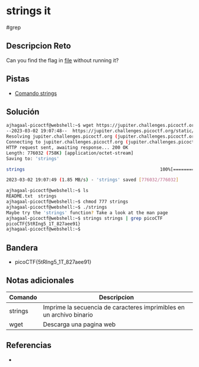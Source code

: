 # strings it
#grep

## Descripcion Reto
Can you find the flag in [file](https://jupiter.challenges.picoctf.org/static/5bd86036f013ac3b9c958499adf3e2e2/strings) without running it?

## Pistas
* [Comando strings](https://linux.die.net/man/1/strings)

## Solución
```bash
ajhagaal-picoctf@webshell:~$ wget https://jupiter.challenges.picoctf.org/static/5bd86036f013ac3b9c958499adf3e2e2/strings
--2023-03-02 19:07:48--  https://jupiter.challenges.picoctf.org/static/5bd86036f013ac3b9c958499adf3e2e2/strings
Resolving jupiter.challenges.picoctf.org (jupiter.challenges.picoctf.org)... 3.131.60.8
Connecting to jupiter.challenges.picoctf.org (jupiter.challenges.picoctf.org)|3.131.60.8|:443... connected.
HTTP request sent, awaiting response... 200 OK
Length: 776032 (758K) [application/octet-stream]
Saving to: 'strings'

strings                                                   100%[==================================================================================================================================>] 757.84K  1.85MB/s    in 0.4s    

2023-03-02 19:07:49 (1.85 MB/s) - 'strings' saved [776032/776032]

ajhagaal-picoctf@webshell:~$ ls
README.txt  strings
ajhagaal-picoctf@webshell:~$ chmod 777 strings
ajhagaal-picoctf@webshell:~$ ./strings
Maybe try the 'strings' function? Take a look at the man page
ajhagaal-picoctf@webshell:~$ strings strings | grep picoCTF
picoCTF{5tRIng5_1T_827aee91}
ajhagaal-picoctf@webshell:~$ 
```

## Bandera
* picoCTF{5tRIng5_1T_827aee91}

## Notas adicionales
| Comando | Descripcion |
|---------|-------------|
| strings | Imprime la secuencia de caracteres imprimibles en un archivo binario |
| wget | Descarga una pagina web |

## Referencias
- []()